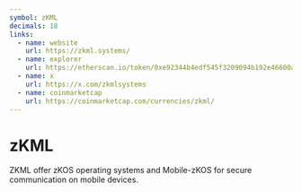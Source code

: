 ```yaml
---
symbol: zKML
decimals: 18
links:
  - name: website
    url: https://zkml.systems/
  - name: explorer
    url: https://etherscan.io/token/0xe92344b4edf545f3209094b192e46600a19e7c2d
  - name: x
    url: https://x.com/zkmlsystems
  - name: coinmarketcap
    url: https://coinmarketcap.com/currencies/zkml/
---
```


# zKML

ZKML offer zKOS operating systems and Mobile-zKOS for secure communication on mobile devices.
